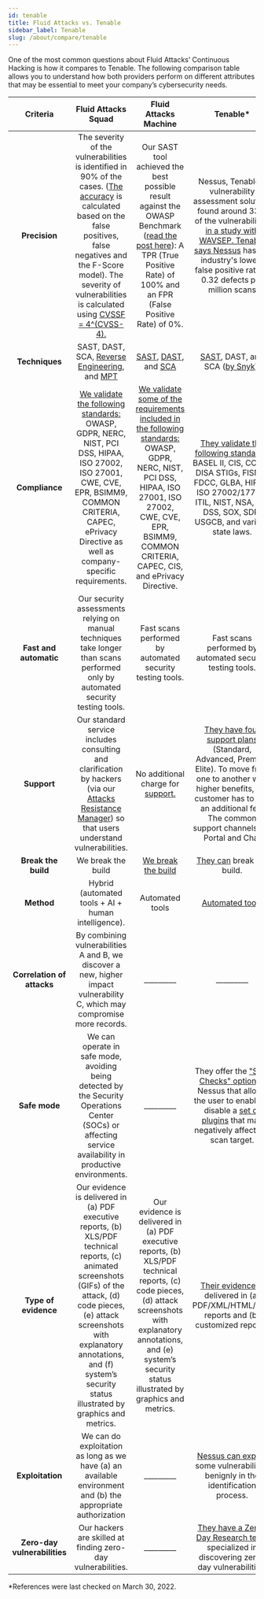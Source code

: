 ```yaml
---
id: tenable
title: Fluid Attacks vs. Tenable
sidebar_label: Tenable
slug: /about/compare/tenable
---
```


One of the most common questions about
Fluid Attacks’ Continuous Hacking is
how it compares to Tenable.
The following comparison table allows
you to understand how both providers perform
on different attributes that may be essential
to meet your company’s cybersecurity needs.

|         **Criteria**         |                                                                                                                                    **Fluid Attacks  Squad**                                                                                                                                   |                                                                                                   **Fluid Attacks Machine**                                                                                                   |                                                                                                          **Tenable***                                                                                                         |
|:----------------------------:|:---------------------------------------------------------------------------------------------------------------------------------------------------------------------------------------------------------------------------------------------------------------------------------------------:|:-----------------------------------------------------------------------------------------------------------------------------------------------------------------------------------------------------------------------------:|:----------------------------------------------------------------------------------------------------------------------------------------------------------------------------------------------------------------------------:|
| **Precision**                | The severity of the vulnerabilities is   identified in 90% of the cases. ([The   accuracy](/about/sla/accuracy/) is calculated based on the false   positives, false negatives and the F-Score   model). The severity of vulnerabilities is   calculated using [CVSSF = 4^(CVSS-4).](/about/faq/#adjustment-by-severity)                                    | Our SAST tool achieved the best possible   result against the OWASP Benchmark   ([read the post here](https://fluidattacks.com/blog/owasp-benchmark-fluid-attacks/)): A TPR (True Positive   Rate) of 100% and an FPR (False Positive   Rate) of 0%.                                          | Nessus, Tenable's vulnerability assessment solution, found around 33% of the  vulnerabilities [in a study with WAVSEP.  Tenable says Nessus](https://www.researchgate.net/publication/319054161_Benchmarking_vulnerability_scanners_An_experiment_on_SCADA_devices_and_scientific_instruments) has the industry's  lowest false positive rate at 0.32 defects  per million scans |
| **Techniques**               | SAST, DAST, SCA, [Reverse Engineering](https://fluidattacks.com/categories/re/), and [MPT](https://fluidattacks.com/solutions/penetration-testing/)                                                                                                                                                                                                                                                 | [SAST](https://fluidattacks.com/categories/sast/), [DAST](https://fluidattacks.com/categories/dast/), and [SCA](https://fluidattacks.com/categories/sca/)                                                                                                                                                                                                               | [SAST](https://www.tenable.com/trust-and-assurance), DAST, and SCA ([by Snyk](https://www.tenable.com/blog/tenable-bolsters-container-security-to-capture-open-source-vulnerabilities)).                                                                                                                                                                                               |
| **Compliance**               | [We validate the following standards:](/criteria/compliance/)   OWASP, GDPR, NERC, NIST, PCI DSS,   HIPAA, ISO 27002, ISO 27001, CWE, CVE,   EPR, BSIMM9, COMMON CRITERIA,   CAPEC, ePrivacy Directive as well as   company-specific requirements.                                                                     | [We validate some of the requirements   included in the following standards:](/criteria/compliance/)   OWASP, GDPR, NERC, NIST, PCI DSS,   HIPAA, ISO 27001, ISO 27002, CWE, CVE,   EPR, BSIMM9, COMMON CRITERIA,   CAPEC, CIS, and ePrivacy Directive. | [They validate the following standards:](https://docs.tenable.com/nessus/compliancechecksreference/Content/ComplianceStandards.htm)   BASEL II, CIS, COBIT, DISA STIGs,   FISMA, FDCC, GLBA, HIPAA, ISO   27002/17799, ITIL, NIST, NSA, PCI   DSS, SOX, SDP, USGCB, and various   state laws.                             |
| **Fast and automatic**       | Our security assessments relying on manual techniques take longer than scans performed only by automated security testing tools.                                                                                                                                                                                 | Fast scans performed by automated security testing tools.                                                                                                                                                                   | Fast scans performed by automated security testing tools.                                                                                       |
| **Support**                  | Our standard service includes consulting   and clarification by hackers (via our   [Attacks Resistance Manager](/machine/web/arm)) so that users   understand vulnerabilities.                                                                                                                                        | No additional charge for [support.](https://docs.fluidattacks.com/machine/web/support/live-chat)                                                                                                                                                                                             | [They have four support plans](https://www.tenable.com/support/plans) (Standard,   Advanced, Premier, Elite). To move from   one to another with higher benefits, the   customer has to pay an additional fee.   The common support channels are Portal   and Chat    |
| **Break the build**          | We break the build                                                                                                                                                                                                                                                                            | [We break the build](https://fluidattacks.com/solutions/devsecops/)                                                                                                                                                                                                            | [They can](https://docs.tenable.com/tenablecs/Content/Quickstart/CI-CD/AzureDevOps.htm) break the build.                                                                                                                                                                                                 |
| **Method**                   | Hybrid (automated tools + AI + human   intelligence).                                                                                                                                                                                                                                         | Automated tools                                                                                                                                                                                                               | [Automated tools](https://www.tenable.com/solutions/application-security)                                                                                                                                                                                                              |
| **Correlation of attacks**   | By combining vulnerabilities A and B, we   discover a new, higher impact   vulnerability C, which may compromise   more records.                                                                                                                                                              | _________                                                                                                                                                                                                                     | _________                                                                                                                                                                                                                    |
| **Safe mode**                | We can operate in safe mode, avoiding   being detected by the Security   Operations Center (SOCs) or affecting   service availability in productive   environments.                                                                                                                           | _________                                                                                                                                                                                                                     | They offer the ["Safe Checks" option](https://www.tenable.com/blog/understanding-the-nessus-safe-checks-option) in   Nessus that allows the user to enable   or disable a [set of plugins](https://community.tenable.com/s/article/Which-Plugins-are-enabled-when-Safe-Checks-are-disabled) that may   negatively affect the scan target.                                                                   |
| **Type of evidence**         | Our evidence is delivered in (a) PDF   executive reports, (b) XLS/PDF technical   reports, (c) animated screenshots (GIFs)   of the attack, (d) code pieces, (e) attack   screenshots with explanatory annotations,   and (f) system’s security status illustrated   by graphics and metrics. | Our evidence is delivered in (a) PDF executive reports, (b) XLS/PDF technical reports, (c) code pieces, (d) attack screenshots with explanatory annotations, and (e) system’s security status illustrated by graphics and metrics.                                                                                                                                                                                                                              | [Their evidence](https://docs.tenable.com/nessus/Content/ScanReportFormats.htm) is delivered in (a)   PDF/XML/HTML/CSV reports and  (b) customized reports.                                                                                                                                   |
| **Exploitation**             | We can do exploitation as long as we   have (a) an available environment and   (b) the appropriate authorization                                                                                                                                                                              | _________                                                                                                                                                                                                                     | [Nessus can exploit](https://www.tenable.com/blog/understanding-exploitability) some vulnerabilities   benignly in the identification process.                                                                                                                                            |
| **Zero-day vulnerabilities** | Our hackers are skilled at finding   zero-day vulnerabilities.                                                                                                                                                                                                                                | _________                                                                                                                                                                                                                     | [They have a Zero-Day Research team](https://www.tenable.com/security/research) specialized in discovering   zero-day vulnerabilities.                                                                                                                      |

*References were last checked on March 30, 2022.

